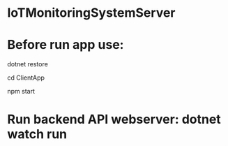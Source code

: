 # IoTMonitoringSystemServer

# Before run app use: 
dotnet restore

cd ClientApp

npm start

# Run backend API webserver: dotnet watch run

